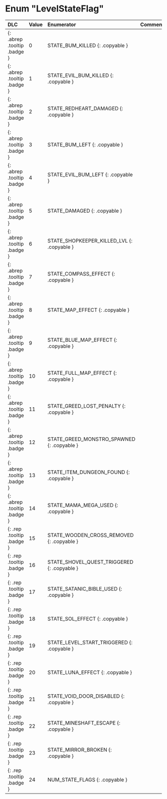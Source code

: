 # Enum "LevelStateFlag"
|DLC|Value|Enumerator|Comment|
|:--|:--|:--|:--|
|[ ](#){: .abrep .tooltip .badge }|0 |STATE_BUM_KILLED {: .copyable } |  |
|[ ](#){: .abrep .tooltip .badge }|1 |STATE_EVIL_BUM_KILLED {: .copyable } |  |
|[ ](#){: .abrep .tooltip .badge }|2 |STATE_REDHEART_DAMAGED {: .copyable } |  |
|[ ](#){: .abrep .tooltip .badge }|3 |STATE_BUM_LEFT {: .copyable } |  |
|[ ](#){: .abrep .tooltip .badge }|4 |STATE_EVIL_BUM_LEFT {: .copyable } |  |
|[ ](#){: .abrep .tooltip .badge }|5 |STATE_DAMAGED {: .copyable } |  |
|[ ](#){: .abrep .tooltip .badge }|6 |STATE_SHOPKEEPER_KILLED_LVL {: .copyable } |  |
|[ ](#){: .abrep .tooltip .badge }|7 |STATE_COMPASS_EFFECT {: .copyable } |  |
|[ ](#){: .abrep .tooltip .badge }|8 |STATE_MAP_EFFECT {: .copyable } |  |
|[ ](#){: .abrep .tooltip .badge }|9 |STATE_BLUE_MAP_EFFECT {: .copyable } |  |
|[ ](#){: .abrep .tooltip .badge }|10 |STATE_FULL_MAP_EFFECT {: .copyable } |  |
|[ ](#){: .abrep .tooltip .badge }|11 |STATE_GREED_LOST_PENALTY {: .copyable } |  |
|[ ](#){: .abrep .tooltip .badge }|12 |STATE_GREED_MONSTRO_SPAWNED {: .copyable } |  |
|[ ](#){: .abrep .tooltip .badge }|13 |STATE_ITEM_DUNGEON_FOUND {: .copyable } |  |
|[ ](#){: .abrep .tooltip .badge }|14 |STATE_MAMA_MEGA_USED {: .copyable } |  |
|[ ](#){: .rep .tooltip .badge }|15 |STATE_WOODEN_CROSS_REMOVED {: .copyable } |  |
|[ ](#){: .rep .tooltip .badge }|16 |STATE_SHOVEL_QUEST_TRIGGERED {: .copyable } |  |
|[ ](#){: .rep .tooltip .badge }|17 |STATE_SATANIC_BIBLE_USED {: .copyable } |  |
|[ ](#){: .rep .tooltip .badge }|18 |STATE_SOL_EFFECT {: .copyable } |  |
|[ ](#){: .rep .tooltip .badge }|19 |STATE_LEVEL_START_TRIGGERED {: .copyable } |  |
|[ ](#){: .rep .tooltip .badge }|20 |STATE_LUNA_EFFECT {: .copyable } |  |
|[ ](#){: .rep .tooltip .badge }|21 |STATE_VOID_DOOR_DISABLED {: .copyable } |  |
|[ ](#){: .rep .tooltip .badge }|22 |STATE_MINESHAFT_ESCAPE {: .copyable } |  |
|[ ](#){: .rep .tooltip .badge }|23 |STATE_MIRROR_BROKEN {: .copyable } |  |
|[ ](#){: .rep .tooltip .badge }|24 |NUM_STATE_FLAGS {: .copyable } |  |

